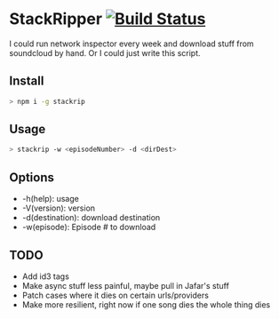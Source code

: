# StackRipper [![Build Status](https://travis-ci.org/jdivock/StackRipper.svg?branch=master)](https://travis-ci.org/jdivock/StackRipper)

I could run network inspector every week and download stuff from
soundcloud by hand. Or I could just write this script.

## Install
```sh
> npm i -g stackrip
```

## Usage

```sh
> stackrip -w <episodeNumber> -d <dirDest>
```

## Options

* -h(help): usage
* -V(version): version
* -d(destination): download destination
* -w(episode): Episode # to download

## TODO

- Add id3 tags
- Make async stuff less painful, maybe pull in Jafar's stuff
- Patch cases where it dies on certain urls/providers
- Make more resilient, right now if one song dies the whole thing dies

